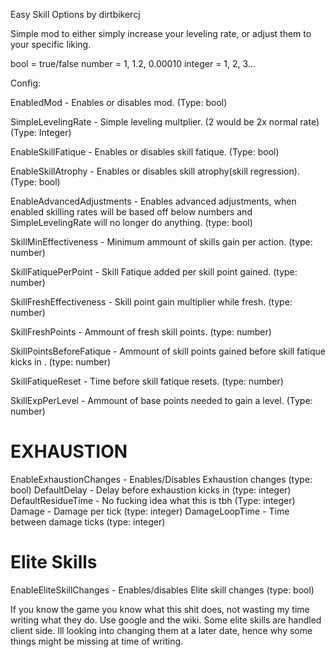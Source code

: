 Easy Skill Options by dirtbikercj

Simple mod to either simply increase your leveling rate, or adjust them to your specific liking.

bool = true/false
number = 1, 1.2, 0.00010
integer = 1, 2, 3...

Config:

EnabledMod - Enables or disables mod. (Type: bool)

SimpleLevelingRate - Simple leveling multplier. (2 would be 2x normal rate)                     (Type: Integer)

EnableSkillFatique - Enables or disables skill fatique.                                         (Type: bool)

EnableSkillAtrophy - Enables or disables skill atrophy(skill regression).                       (Type: bool)

EnableAdvancedAdjustments - Enables advanced adjustments, when enabled skilling rates will be based off below numbers and SimpleLevelingRate will no longer do anything. (type: bool)

SkillMinEffectiveness - Minimum ammount of skills gain per action.                              (type: number)

SkillFatiquePerPoint - Skill Fatique added per skill point gained.                              (type: number)

SkillFreshEffectiveness - Skill point gain multiplier while fresh.                              (type: number)

SkillFreshPoints - Ammount of fresh skill points.                                               (type: number)

SkillPointsBeforeFatique - Ammount of skill points gained before skill fatique kicks in .       (type: number)

SkillFatiqueReset - Time before skill fatique resets.                                           (type: number)

SkillExpPerLevel - Ammount of base points needed to gain a level.                               (Type: number)


# EXHAUSTION #

EnableExhaustionChanges - Enables/Disables Exhaustion changes                                   (type: bool)
DefaultDelay - Delay before exhaustion kicks in                                                 (type: integer)                                      
DefaultResidueTime - No fucking idea what this is tbh                                           (Type: integer)
Damage - Damage per tick                                                                        (type: integer)
DamageLoopTime - Time between damage ticks                                                      (type: integer)

# Elite Skills #

EnableEliteSkillChanges - Enables/disables Elite skill changes                                  (type: bool)

If you know the game you know what this shit does, not wasting my time writing what they do. Use google and the wiki.
Some elite skills are handled client side. Ill looking into changing them at a later date, hence why some things might be missing at time of writing.
